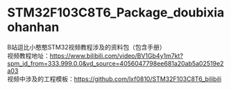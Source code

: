 # STM32F103C8T6_Package_doubixiaohanhan
B站逗比小憨憨STM32视频教程涉及的资料包（包含手册）   
视频教程地址：https://www.bilibili.com/video/BV1Gb4y1m7kt?spm_id_from=333.999.0.0&vd_source=4056047798ee681a20ab5a02519e2a03           
视频中涉及的工程模板：https://github.com/lxf0810/STM32F103C8T6_bilibili   
